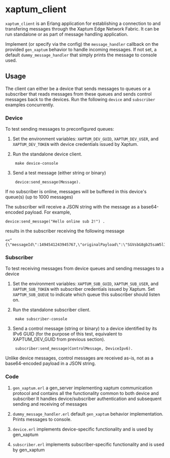 # xaptum_client

`xaptum_client` is an Erlang application for establishing a connection to and
transfering messages through the Xaptum Edge Network Fabric. It can be run
standalone or as part of message handling application.

Implement (or specify via the config) the `message_handler` callback on the
provided `gen_xaptum` behavior to handle incoming messages.  If not set, a
default `dummy_message_handler` that simply prints the message to console
used.


## Usage

The client can either be a device that sends messages to queues or a
subscriber that reads messages from these queues and sends control messages
back to the devices. Run the following `device` and `subscriber` examples
concurrently. 

### Device

To test sending messages to preconfigured queues:
  
1. Set the environment variables: `XAPTUM_DEV_GUID`, `XAPTUM_DEV_USER`, and
`XAPTUM_DEV_TOKEN` with device credentials issued by Xaptum.  
  
1. Run the standalone device client.

        make device-console
  
1. Send a test message (either string or binary)

        device:send_message(Message).
  
If no subscriber is online, messages will be buffered in this device's queue(s) (up to 1000 messages)

The subscriber will receive a JSON string with the message as a base64-encoded
payload. For example,

    device:send_message("Hello online sub 2!") .

results in the subscriber receiving the following message

    <<"{\"messageId\":1494541243945767,\"originalPayload\":\"SGVsbG8gb25saW5lIHN1YiAyIQ==\",\"vbId\":83,\"accountId\":23,\"domainId\":23}">>
 

### Subscriber

To test receiving messages from device queues and sending messages to a device
 
1. Set the environment variables: `XAPTUM_SUB_GUID`, `XAPTUM_SUB_USER`, and
 `XAPTUM_SUB_TOKEN` with subscriber credentials issued by Xaptum. Set
 `XAPTUM_SUB_QUEUE` to indicate which queue this subscriber should listen on.
 
1. Run the standalone subscriber client.

        make subscriber-console

1. Send a control message (string or binary) to a device identified by its
 IPv6 GUID (for the purpose of this test, equivalent to XAPTUM_DEV_GUID from previous section).
 
        subscriber:send_message(ControlMessage, DeviceIpv6).
 
Unlike device messages, control messages are received as-is, not as a
base64-encoded payload in a JSON string.


### Code

1. `gen_xaptum.erl` 
a gen_server implementing xaptum communication protocol and contains all the 
functionality common to both device and subscriber 
It handles device/subscriber authentication and subsequent sending and receiving of messages

1. `dummy_message_handler.erl` default `gen_xaptum` behavior implementation. 
Prints messages to console. 

1. `device.erl` 
 implements device-specific functionality and is used by gen_xaptum
 
1. `subscriber.erl` 
 implements subscriber-specific functionality and is used by gen_xaptum
